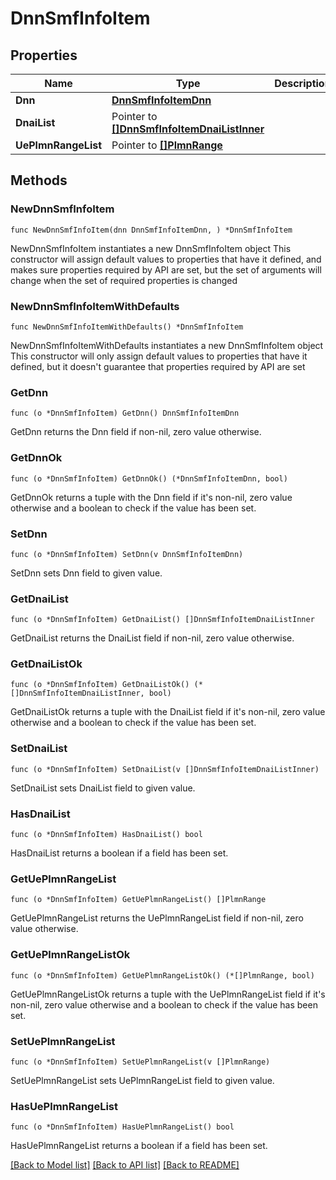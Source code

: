 # DnnSmfInfoItem

## Properties

Name | Type | Description | Notes
------------ | ------------- | ------------- | -------------
**Dnn** | [**DnnSmfInfoItemDnn**](DnnSmfInfoItemDnn.md) |  | 
**DnaiList** | Pointer to [**[]DnnSmfInfoItemDnaiListInner**](DnnSmfInfoItemDnaiListInner.md) |  | [optional] 
**UePlmnRangeList** | Pointer to [**[]PlmnRange**](PlmnRange.md) |  | [optional] 

## Methods

### NewDnnSmfInfoItem

`func NewDnnSmfInfoItem(dnn DnnSmfInfoItemDnn, ) *DnnSmfInfoItem`

NewDnnSmfInfoItem instantiates a new DnnSmfInfoItem object
This constructor will assign default values to properties that have it defined,
and makes sure properties required by API are set, but the set of arguments
will change when the set of required properties is changed

### NewDnnSmfInfoItemWithDefaults

`func NewDnnSmfInfoItemWithDefaults() *DnnSmfInfoItem`

NewDnnSmfInfoItemWithDefaults instantiates a new DnnSmfInfoItem object
This constructor will only assign default values to properties that have it defined,
but it doesn't guarantee that properties required by API are set

### GetDnn

`func (o *DnnSmfInfoItem) GetDnn() DnnSmfInfoItemDnn`

GetDnn returns the Dnn field if non-nil, zero value otherwise.

### GetDnnOk

`func (o *DnnSmfInfoItem) GetDnnOk() (*DnnSmfInfoItemDnn, bool)`

GetDnnOk returns a tuple with the Dnn field if it's non-nil, zero value otherwise
and a boolean to check if the value has been set.

### SetDnn

`func (o *DnnSmfInfoItem) SetDnn(v DnnSmfInfoItemDnn)`

SetDnn sets Dnn field to given value.


### GetDnaiList

`func (o *DnnSmfInfoItem) GetDnaiList() []DnnSmfInfoItemDnaiListInner`

GetDnaiList returns the DnaiList field if non-nil, zero value otherwise.

### GetDnaiListOk

`func (o *DnnSmfInfoItem) GetDnaiListOk() (*[]DnnSmfInfoItemDnaiListInner, bool)`

GetDnaiListOk returns a tuple with the DnaiList field if it's non-nil, zero value otherwise
and a boolean to check if the value has been set.

### SetDnaiList

`func (o *DnnSmfInfoItem) SetDnaiList(v []DnnSmfInfoItemDnaiListInner)`

SetDnaiList sets DnaiList field to given value.

### HasDnaiList

`func (o *DnnSmfInfoItem) HasDnaiList() bool`

HasDnaiList returns a boolean if a field has been set.

### GetUePlmnRangeList

`func (o *DnnSmfInfoItem) GetUePlmnRangeList() []PlmnRange`

GetUePlmnRangeList returns the UePlmnRangeList field if non-nil, zero value otherwise.

### GetUePlmnRangeListOk

`func (o *DnnSmfInfoItem) GetUePlmnRangeListOk() (*[]PlmnRange, bool)`

GetUePlmnRangeListOk returns a tuple with the UePlmnRangeList field if it's non-nil, zero value otherwise
and a boolean to check if the value has been set.

### SetUePlmnRangeList

`func (o *DnnSmfInfoItem) SetUePlmnRangeList(v []PlmnRange)`

SetUePlmnRangeList sets UePlmnRangeList field to given value.

### HasUePlmnRangeList

`func (o *DnnSmfInfoItem) HasUePlmnRangeList() bool`

HasUePlmnRangeList returns a boolean if a field has been set.


[[Back to Model list]](../README.md#documentation-for-models) [[Back to API list]](../README.md#documentation-for-api-endpoints) [[Back to README]](../README.md)


